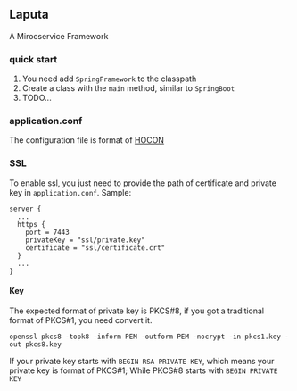 ## Laputa
A Mirocservice Framework

### quick start
 1. You need add `SpringFramework` to the classpath
 1. Create a class with the `main` method, similar to `SpringBoot`
 1. TODO...

### application.conf
The configuration file is format of [HOCON](https://github.com/typesafehub/config#using-hocon-the-json-superset)

### SSL
To enable ssl, you just need to provide the path of certificate and private key in `application.conf`.
Sample:
```
server {
  ...
  https {
    port = 7443
    privateKey = "ssl/private.key"
    certificate = "ssl/certificate.crt"
  }
  ...
}
```

#### Key
The expected format of private key is PKCS#8, if you got a traditional format of PKCS#1, you need convert it.
```
openssl pkcs8 -topk8 -inform PEM -outform PEM -nocrypt -in pkcs1.key -out pkcs8.key
```

If your private key starts with `BEGIN RSA PRIVATE KEY`, which means your private key is format of PKCS#1;
While PKCS#8 starts with `BEGIN PRIVATE KEY`
